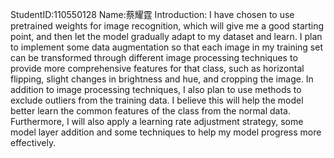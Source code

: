 StudentID:110550128
Name:蔡耀霆
Introduction:
I have chosen to use pretrained weights for image recognition, which will give me a good starting point, and then let the model gradually adapt to my dataset and learn. I plan to implement some data augmentation so that each image in my training set can be transformed through different image processing techniques to provide more comprehensive features for that class, such as horizontal flipping, slight changes in brightness and hue, and cropping the image.
In addition to image processing techniques, I also plan to use methods to exclude outliers from the training data. I believe this will help the model better learn the common features of the class from the normal data.
Furthermore, I will also apply a learning rate adjustment strategy, some model layer addition and some techniques to help my model progress more effectively.


